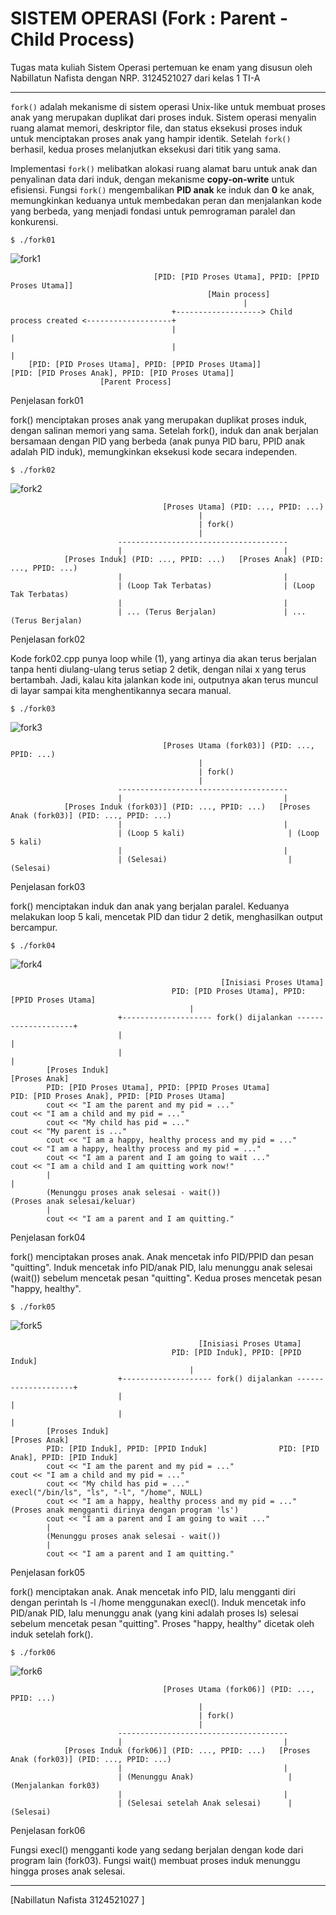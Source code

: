 # SISTEM OPERASI (Fork : Parent - Child Process)
Tugas mata kuliah Sistem Operasi pertemuan ke enam yang disusun oleh Nabillatun Nafista dengan NRP. 3124521027 dari kelas 1 TI-A

---
`fork()` adalah mekanisme di sistem operasi Unix-like untuk membuat proses anak yang merupakan duplikat dari proses induk. Sistem operasi menyalin ruang alamat memori, deskriptor file, dan status eksekusi proses induk untuk menciptakan proses anak yang hampir identik. Setelah `fork()` berhasil, kedua proses melanjutkan eksekusi dari titik yang sama.

Implementasi `fork()` melibatkan alokasi ruang alamat baru untuk anak dan penyalinan data dari induk, dengan mekanisme **copy-on-write** untuk efisiensi. Fungsi `fork()` mengembalikan **PID anak** ke induk dan **0** ke anak, memungkinkan keduanya untuk membedakan peran dan menjalankan kode yang berbeda, yang menjadi fondasi untuk pemrograman paralel dan konkurensi.

```
$ ./fork01
```
![fork1](https://github.com/Nabillatunnafista/SisOp-2025/blob/272711753588e343414aaacffcc573b278177def/fork_week6_gambar/SO1.png)
```
                                [PID: [PID Proses Utama], PPID: [PPID Proses Utama]]
                                            [Main process]
                                                    |
                                    +-------------------> Child process created <-------------------+
                                    |                                                               |
                                    |                                                               |
    [PID: [PID Proses Utama], PPID: [PPID Proses Utama]]                      [PID: [PID Proses Anak], PPID: [PID Proses Utama]]
                    [Parent Process]           
```
Penjelasan fork01

fork() menciptakan proses anak yang merupakan duplikat proses induk, dengan salinan memori yang sama. Setelah fork(), induk dan anak berjalan bersamaan dengan PID yang berbeda (anak punya PID baru, PPID anak adalah PID induk), memungkinkan eksekusi kode secara independen.
```
$ ./fork02
```
![fork2](https://github.com/Nabillatunnafista/SisOp-2025/blob/272711753588e343414aaacffcc573b278177def/fork_week6_gambar/SO2.png)
```
                                  [Proses Utama] (PID: ..., PPID: ...)
                                          |
                                          | fork()
                                          |
                        --------------------------------------
                        |                                    |
            [Proses Induk] (PID: ..., PPID: ...)   [Proses Anak] (PID: ..., PPID: ...)
                        |                                    |
                        | (Loop Tak Terbatas)                | (Loop Tak Terbatas)
                        |                                    |
                        | ... (Terus Berjalan)               | ... (Terus Berjalan)
```
Penjelasan fork02

Kode fork02.cpp punya loop while (1), yang artinya dia akan terus berjalan tanpa henti diulang-ulang terus setiap 2 detik, dengan nilai x yang terus bertambah. Jadi, kalau kita jalankan kode ini, outputnya akan terus muncul di layar sampai kita menghentikannya secara manual.
```
$ ./fork03
```
![fork3](https://github.com/Nabillatunnafista/SisOp-2025/blob/272711753588e343414aaacffcc573b278177def/fork_week6_gambar/SO3.png)
```
                                  [Proses Utama (fork03)] (PID: ..., PPID: ...)
                                          |
                                          | fork()
                                          |
                        --------------------------------------
                        |                                    |
            [Proses Induk (fork03)] (PID: ..., PPID: ...)   [Proses Anak (fork03)] (PID: ..., PPID: ...)
                        |                                    |
                        | (Loop 5 kali)                       | (Loop 5 kali)
                        |                                    |
                        | (Selesai)                           | (Selesai)
```
Penjelasan fork03

fork() menciptakan induk dan anak yang berjalan paralel. Keduanya melakukan loop 5 kali, mencetak PID dan tidur 2 detik, menghasilkan output bercampur.
```
$ ./fork04
```
![fork4](https://github.com/Nabillatunnafista/SisOp-2025/blob/272711753588e343414aaacffcc573b278177def/fork_week6_gambar/SO4.png)
```
                                               [Inisiasi Proses Utama]
                                    PID: [PID Proses Utama], PPID: [PPID Proses Utama]
                                        |
                        +-------------------- fork() dijalankan --------------------+
                        |                                                        |
                        |                                                        |
        [Proses Induk]                                                   [Proses Anak]
        PID: [PID Proses Utama], PPID: [PPID Proses Utama]                PID: [PID Proses Anak], PPID: [PID Proses Utama]
        cout << "I am the parent and my pid = ..."                      cout << "I am a child and my pid = ..."
        cout << "My child has pid = ..."                              cout << "My parent is ..."
        cout << "I am a happy, healthy process and my pid = ..."          cout << "I am a happy, healthy process and my pid = ..."
        cout << "I am a parent and I am going to wait ..."             cout << "I am a child and I am quitting work now!"
        |                                                              |
        (Menunggu proses anak selesai - wait())                      (Proses anak selesai/keluar)
        |
        cout << "I am a parent and I am quitting."
```
Penjelasan fork04

fork() menciptakan proses anak. Anak mencetak info PID/PPID dan pesan "quitting". Induk mencetak info PID/anak PID, lalu menunggu anak selesai (wait()) sebelum mencetak pesan "quitting". Kedua proses mencetak pesan "happy, healthy".
```
$ ./fork05
```
![fork5](https://github.com/Nabillatunnafista/SisOp-2025/blob/272711753588e343414aaacffcc573b278177def/fork_week6_gambar/SO5.png)
```
                                          [Inisiasi Proses Utama]
                                    PID: [PID Induk], PPID: [PPID Induk]
                                        |
                        +-------------------- fork() dijalankan --------------------+
                        |                                                        |
                        |                                                        |
        [Proses Induk]                                                   [Proses Anak]
        PID: [PID Induk], PPID: [PPID Induk]                PID: [PID Anak], PPID: [PID Induk]
        cout << "I am the parent and my pid = ..."                      cout << "I am a child and my pid = ..."
        cout << "My child has pid = ..."                              execl("/bin/ls", "ls", "-l", "/home", NULL)
        cout << "I am a happy, healthy process and my pid = ..."      (Proses anak mengganti dirinya dengan program 'ls')
        cout << "I am a parent and I am going to wait ..."
        |
        (Menunggu proses anak selesai - wait())
        |
        cout << "I am a parent and I am quitting."
```
Penjelasan fork05

fork() menciptakan anak. Anak mencetak info PID, lalu mengganti diri dengan perintah ls -l /home menggunakan execl(). Induk mencetak info PID/anak PID, lalu menunggu anak (yang kini adalah proses ls) selesai sebelum mencetak pesan "quitting". Proses "happy, healthy" dicetak oleh induk setelah fork().
```
$ ./fork06
```
![fork6](https://github.com/Nabillatunnafista/SisOp-2025/blob/272711753588e343414aaacffcc573b278177def/fork_week6_gambar/SO6.png)
```
                                  [Proses Utama (fork06)] (PID: ..., PPID: ...)
                                          |
                                          | fork()
                                          |
                        --------------------------------------
                        |                                    |
            [Proses Induk (fork06)] (PID: ..., PPID: ...)   [Proses Anak (fork03)] (PID: ..., PPID: ...)
                        |                                    |
                        | (Menunggu Anak)                     | (Menjalankan fork03)
                        |                                    |
                        | (Selesai setelah Anak selesai)      | (Selesai)
```
Penjelasan fork06

Fungsi execl() mengganti kode yang sedang berjalan dengan kode dari program lain (fork03). Fungsi wait() membuat proses induk menunggu hingga proses anak selesai.

---

[Nabillatun Nafista 3124521027 ]
